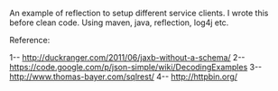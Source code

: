 An example of reflection to setup different service clients. I wrote this before clean code. Using maven, java, reflection, log4j etc.

Reference:

1-- http://duckranger.com/2011/06/jaxb-without-a-schema/
2-- https://code.google.com/p/json-simple/wiki/DecodingExamples
3-- http://www.thomas-bayer.com/sqlrest/
4-- http://httpbin.org/